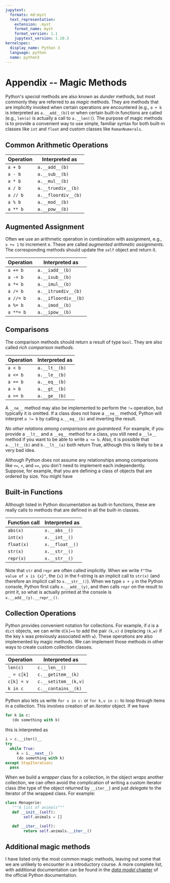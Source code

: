 ```yaml
---
jupytext:
  formats: md:myst
  text_representation:
    extension: .myst
    format_name: myst
    format_version: 1.1
    jupytext_version: 1.10.3
kernelspec:
  display_name: Python 3
  language: python
  name: python3
---
```

# Appendix -- Magic Methods

Python's *special* methods are also 
known as *dunder* methods, but most
commonly they are referred to as 
*magic* methods.  They are methods 
that are implicitly invoked when 
certain operations are encountered 
(e.g., `a + b` is interpreted as 
`a.__add__(b)`) or when certain 
built-in functions are called 
(e.g., `len(a)` is actually a call 
to `a.__len()`).  The purpose of 
magic methods is to provide a convenient 
way to use simple, familiar 
syntax for both built-in classes 
like `int` and `float` and custom 
classes like `RomanNumerals`. 

## Common Arithmetic Operations

| Operation | Interpreted as  |
|-----------| --------------- |
| `a + b`   | `a.__add__(b)`  |
| `a - b`   | `a.__sub__(b)`  |
| `a * b`   | `a.__mul__(b)`  |
| `a / b`   | `a.__truediv__(b)` |
| `a // b`  | `a.__floordiv__(b)` |
| `a % b`   | `a.__mod__(b)`  |
| `a ** b`  | `a.__pow__(b)`  |

## Augmented Assignment 

Often we use an arithmetic operation 
in combination with assignment, e.g., 
`x += 1` to increment x.  These are 
called *augmented arithmetic assignments*. 
The corresponding methods should 
update the `self` object and return it. 

| Operation  | Interpreted as   |
|------------| ---------------- |
| `a += b`   | `a.__iadd__(b)`  |
| `a -= b`   | `a.__isub__(b)`  |
| `a *= b`   | `a.__imul__(b)`  |
| `a /= b`   | `a.__itruediv__(b)` |
| `a //= b`  | `a.__ifloordiv__(b)` |
| `a %= b`   | `a.__imod__(b)`  |
| `a **= b`  | `a.__ipow__(b)`  |

## Comparisons 

The comparison methods should return 
a result of type `bool`.  They are also 
called *rich comparison methods*. 

| Operation  | Interpreted as   |
|------------| ---------------- |
| `a < b`    | `a.__lt__(b)`    |
| `a <= b`   | `a.__le__(b)`    |
| `a == b`   | `a.__eq__(b)`    |
| `a > b`    | `a.__gt__(b)`    |
| `a >= b`   | `a.__ge__(b)`    |

A `__ne__` method may also be implemented 
to perform the `!=` operation, but typically 
it is omitted.  If a class does not have 
a `__ne__` method, Python will interpret 
`a != b` by calling `a.__eq__(b)` and 
inverting the result.  

*No other relations among comparisons are 
guaranteed.*   For example, if you provide
a `__lt__` and a `__eq__` method for a class, 
you still need a `__le__` method if you 
want to be able to write `a <= b`.  Also, 
it is possible that `a.__lt__(b)` and 
`b.__lt__(a)` both return True, although 
this is likely to be a very bad idea. 

Although Python does not assume any relationships among comparisons 
like `<=`, `<`, and `==`, you don't need to implement each 
independently.  Suppose, for example, that you are defining a class 
of objects that are ordered by size.  You might have 

## Built-in Functions

Although listed in Python documentation 
as built-in functions, these are really
calls to methods that are defined in all 
the built-in classes.  

| Function call | Interpreted as  |
|---------------| --------------- |
| `abs(x)`      | `x.__abs__()`   |
| `int(x)`      | `x.__int__()`   |
| `float(x)`    | `x.__float__()` |
| `str(x)`      | `x.__str__()`   |
| `repr(x)`     | `x.__str__()`   |

Note that `str` and `repr` are often 
called implicitly.  When we write 
`f"The value of x is {x}"`, the 
`{x}` in the f-string is an implicit call to 
`str(x)` (and therefore an implicit
call to `x.__str__()`).  When we 
type `x + y` in the Python console, 
Python first calls `x.__add__(y)`, 
and then calls `repr` on the result 
to print it, so what is actually 
printed at the console is 
`x.__add__(y).__repr__()`. 

## Collection Operations

Python provides convenient notation 
for collections.  For example, if 
`d` is a `dict` objects, we can 
write 
`d[k]=v` to add the pair `(k,v)`
`d` (replacing `(k,w)` if 
the key `k` was previously associated 
with `w`).  These operations are 
also implemented by magic methods. 
We can implement those methods in 
other ways to create custom 
collection classes. 

| Operation | Interpreted as   |
| --------- | ---------------- |
| `len(c)`  | `c.__len__()`    |
| `_ = c[k]`| `c.__getitem__(k)` |
| `c[k] = v`| `c.__setitem__(k,v)` |
| `k in c`  | `c.__contains__(k)`|

Python also lets us write 
`for v in c:` or `for k,v in c:` 
to loop through items in a 
collection.  This involves creation 
of an *iterator* object. If we have 

```python
for k in c: 
   (do something with k)
```

this is interpreted as 

```python
i = c.__iter()__ 
try
  while True: 
     k = i.__next__()
     (do something with k)
except StopIteration: 
  pass
```

When we build a *wrapper* class 
for a collection, in the object 
*wraps* another collection, 
we can often avoid the complication of 
writing a custom iterator class (the type 
of the object returned by `__iter__`)
and just *delegate* to the iterator of 
the wrapped class.  For example: 

```python
class Menagerie: 
   """A list of animals"""
   def __init__(self):
        self.animals = []

   def __iter__(self):
        return self.animals.__iter__()
```

## Additional magic methods 

I have listed only the most common 
magic methods, leaving out some 
that we are unlikely to encounter 
in a introductory course.  A more complete list, 
with additional documentation can be 
found in the 
[*data model* chapter](https://docs.python.org/3/reference/datamodel.html#special-method-names)
of the official Python documentation. 